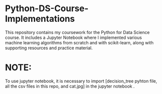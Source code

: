 # Python-DS-Course-Implementations
This repository contains my coursework for the Python for Data Science course. It includes a Jupyter Notebook where I implemented various machine learning algorithms from scratch and with scikit-learn, along with supporting resources and practice material.

# NOTE:
To use jupyter notebook, it is necessary to import [decision_tree pyhton file, all the csv files in this repo, and cat.jpg] in the jupyter notebook .

